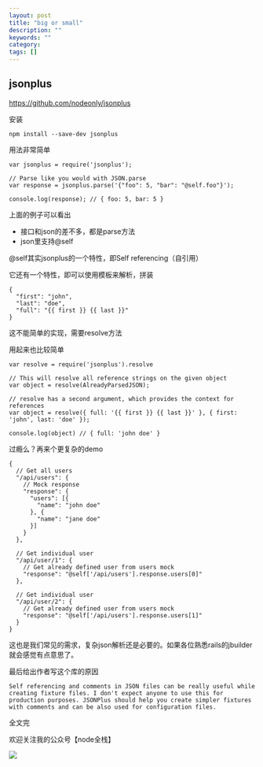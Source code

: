 ```yaml
---
layout: post
title: "big or small"
description: ""
keywords: ""
category: 
tags: []
---
```


## jsonplus

https://github.com/nodeonly/jsonplus


安装

    npm install --save-dev jsonplus
    
用法非常简单

    var jsonplus = require('jsonplus');

    // Parse like you would with JSON.parse
    var response = jsonplus.parse('{"foo": 5, "bar": "@self.foo"}');

    console.log(response); // { foo: 5, bar: 5 }

上面的例子可以看出

- 接口和json的差不多，都是parse方法
- json里支持@self

@self其实jsonplus的一个特性，即Self referencing（自引用）

它还有一个特性，即可以使用模板来解析，拼装

    {
      "first": "john",
      "last": "doe",
      "full": "{{ first }} {{ last }}"
    }

这不能简单的实现，需要resolve方法

用起来也比较简单

    var resolve = require('jsonplus').resolve

    // This will resolve all reference strings on the given object
    var object = resolve(AlreadyParsedJSON);

    // resolve has a second argument, which provides the context for references
    var object = resolve({ full: '{{ first }} {{ last }}' }, { first: 'john', last: 'doe' });

    console.log(object) // { full: 'john doe' }

过瘾么？再来个更复杂的demo

    {
      // Get all users
      "/api/users": {
        // Mock response
        "response": {
          "users": [{
            "name": "john doe"
          }, {
            "name": "jane doe"
          }]
        }
      },

      // Get individual user
      "/api/user/1": {
        // Get already defined user from users mock
        "response": "@self['/api/users'].response.users[0]"
      },

      // Get individual user
      "/api/user/2": {
        // Get already defined user from users mock
        "response": "@self['/api/users'].response.users[1]"
      }
    }

这也是我们常见的需求，复杂json解析还是必要的。如果各位熟悉rails的jbuilder就会感觉有点意思了。


最后给出作者写这个库的原因

    Self referencing and comments in JSON files can be really useful while creating fixture files. I don't expect anyone to use this for production purposes. JSONPlus should help you create simpler fixtures with comments and can be also used for configuration files.



全文完

欢迎关注我的公众号【node全栈】

![](/img/node全栈-公众号.png)
